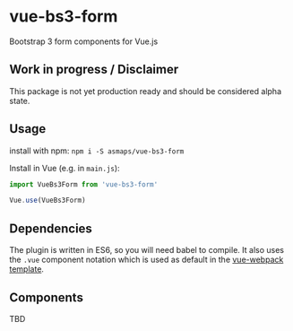 # vue-bs3-form

Bootstrap 3 form components for Vue.js

## Work in progress / Disclaimer

This package is not yet production ready and should be considered alpha state.

## Usage

install with npm: `npm i -S asmaps/vue-bs3-form`

Install in Vue (e.g. in `main.js`):

```javascript
import VueBs3Form from 'vue-bs3-form'

Vue.use(VueBs3Form)
```


## Dependencies

The plugin is written in ES6, so you will need babel to compile. It also uses the `.vue` component notation which is
used as default in the [vue-webpack template](https://github.com/vuejs-templates/webpack).


## Components

TBD
